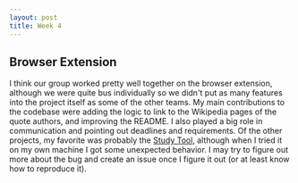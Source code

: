```yaml
---
layout: post
title: Week 4
---
```


## Browser Extension

I think our group worked pretty well together on the browser extension, although
we were quite bus individually so we didn't put as many features into the
project itself as some of the other teams. My main contributions to the codebase
were adding the logic to link to the Wikipedia pages of the quote authors, and
improving the README. I also played a big role in communication and pointing out
deadlines and requirements. Of the other projects, my favorite was probably the
[Study Tool](https://github.com/ossd-s24/studyTool), although when I tried it on
my own machine I got some unexpected behavior. I may try to figure out more
about the bug and create an issue once I figure it out (or at least know how to
reproduce it).

